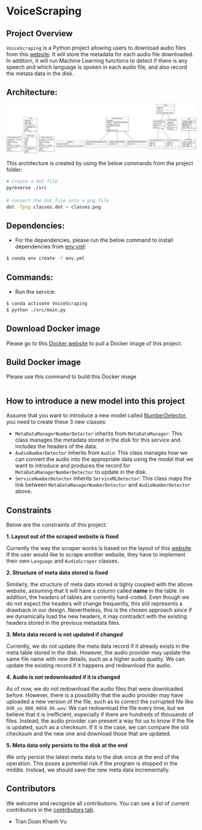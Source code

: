 # VoiceScraping

## Project Overview
`VoiceScraping` is a Python project allowing users to download audio files from this [website](https://www.voiptroubleshooter.com/open_speech/index.html). It will store the metadata for each audio file downloaded. In addition, it will run Machine Learning functions to detect if there is any speech and which language is spoken in each audio file, and also record the metata data in the disk.

## Architecture:

![image](classes.png)

This architecture is created by using the below commands from the project folder:

```bash
# create a dot file
pyreverse ./src

# convert the dot file into a png file
dot -Tpng classes.dot > classes.png
```

## Dependencies:

- For the dependencies, please run the below command to install dependencies from [env.yml](ComputerVisionServer.yml):
```bash
$ conda env create -f env.yml
```

## Commands:

- Run the service:
```bash
$ conda activate VoiceScraping
$ python ./src/main.py
```


## Download Docker image

Please go to this [Docker website](https://hub.docker.com/r/tdkhanhvu/voice-recognition) to pull a Docker image of this project.


## Build Docker image

Please use this command to build this Docker image

```bash


```

## How to introduce a new model into this project

Assume that you want to introduce a new model called [NumberDetector](https://pytorch.org/hub/snakers4_silero-vad_number/), you need to create these 3 new classes:

- `MetaDataManagerNumberDetector` inherits from `MetaDataManager`: This class manages the metadata stored in the disk for this service and includes the headers of the data.
- `AudioNumberDetector` inherits from `Audio`: This class manages how we can convert the audio into the appropriate data using the model that we want to introduce and produces the record for `MetaDataManagerNumberDetector` to update in the disk.
- `ServiceNumberDetector` inherits `ServiceMLDetector`: This class maps the link between `MetaDataManagerNumberDetector` and `AudioNumberDetector` above.

## Constraints

Below are the constraints of this project:

**1. Layout out of the scraped website is fixed**

Currently the way the scraper works is based on the layout of this [website](https://www.voiptroubleshooter.com/open_speech/index.html). If the user would like to scrape another website, they have to implement their own `Language` and `AudioScraper` classes.

**2. Structure of meta data stored is fixed**

Similarly, the structure of meta data stored is tighly coupled with the above website, assuming that it will have a column called **name** in the table. In addition, the headers of tables are currently hard-coded. Even though we do not expect the headers will change frequently, this still represents a drawback in our design. Nevertheless, this is the chosen approach since if we dynamically load the new headers, it may contradict with the existing headers stored in the previous metadata files. 

**3. Meta data record is not updated if changed**

Currently, we do not update the meta data record if it already exists in the meta table stored in the disk. However, the audio provider may update the same file name with new details, such as a higher audio quality. We can update the existing record if it happens and redownload the audio.

**4. Audio is not redownloaded if it is changed**

As of now, we do not redownload the audio files that were downloaded before. However, there is a possibility that the audio provider may have uploaded a new version of the file, such as to correct the corrupted file like `OSR_us_000_0058_8k.wav`. We can redownload the file every time, but we believe that it is inefficient, especially if there are hundreds of thousands of files. Instead, the audio provider can present a way for us to know if the file is updated, such as a checksum. If it is the case, we can compare the old checksum and the new one and download those that are updated.

**5. Meta data only persists to the disk at the end**

We only persist the latest meta data to the disk once at the end of the operation. This poses a potential risk if the program is stopped in the middle. Instead, we should save the new meta data incrementally.

## Contributors

We welcome and recognize all contributions. You can see a list of current contributors in the [contributors tab](https://github.com/tdkhanhvu/VoiceScrapingI/graphs/contributors).

- Tran Doan Khanh Vu